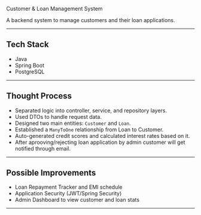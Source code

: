 Customer & Loan Management System

A backend system to manage customers and their loan applications.

---

## Tech Stack
- Java
- Spring Boot
- PostgreSQL
---

## Thought Process
- Separated logic into controller, service, and repository layers.
- Used DTOs to handle request data.
- Designed two main entities: `Customer` and `Loan`.
- Established a `ManyToOne` relationship from Loan to Customer.
- Auto-generated credit scores and calculated interest rates based on it.
- After aprooving/rejecting loan application by admin customer will get notified through email.
---

## Possible Improvements
- Loan Repayment Tracker and EMI schedule
- Application Security (JWT/Spring Security)
- Admin Dashboard to view customer and loan stats

---
